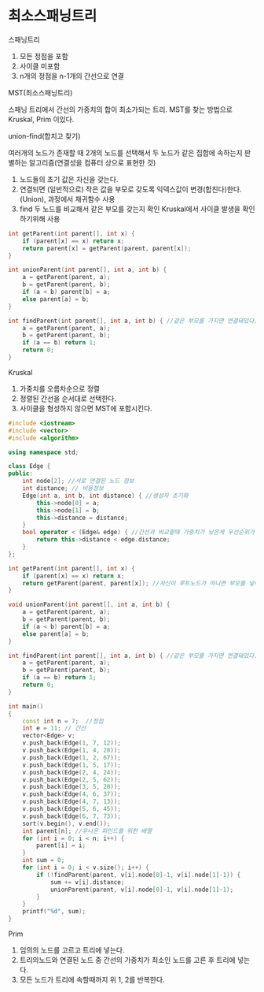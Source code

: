 # 최소스패닝트리

스패닝트리
1. 모든 정점을 포함
2. 사이클 미포함
3. n개의 정점을 n-1개의 간선으로 연결

MST(최소스패닝트리)

스패닝 트리에서 간선의 가중치의 합이 최소가되는 트리.
MST를 찾는 방법으로 Kruskal, Prim 이있다. 

union-find(합치고 찾기)

여러개의 노드가 존재할 때 2개의 노드를 선택해서 두 노드가 같은 집합에 속하는지 판별하는 알고리즘(연결성을 컴퓨터 상으로 표현한 것)

1. 노드들의 초기 값은 자신을 갖는다.
2. 연결되면 (일반적으로) 작은 값을 부모로 갖도록 익덱스값이 변경(합친다)한다.(Union), 과정에서 재귀함수 사용
3. find 두 노드를 비교해서 같은 부모를 갖는지 확인
Kruskal에서 사이클 발생을 확인하기위해 사용

```c
int getParent(int parent[], int x) {
	if (parent[x] == x) return x;
	return parent[x] = getParent(parent, parent[x]);
}

int unionParent(int parent[], int a, int b) { 
	a = getParent(parent, a);
	b = getParent(parent, b);
	if (a < b) parent[b] = a;
	else parent[a] = b;
}

int findParent(int parent[], int a, int b) { //같은 부모를 가지면 연결돼있다. 
	a = getParent(parent, a);
	b = getParent(parent, b);
	if (a == b) return 1;
	return 0;
}
```


Kruskal
1. 가중치를 오름차순으로 정렬
2. 정렬된 간선을 순서대로 선택한다.
3. 사이클을 형성하지 않으면 MST에 포함시킨다.

```c++
#include <iostream>
#include <vector>
#include <algorithm>

using namespace std;

class Edge {
public:
	int node[2]; //서로 연결된 노드 정보
	int distance; // 비용정보
	Edge(int a, int b, int distance) { //생성자 초기화
		this->node[0] = a; 
		this->node[1] = b;
		this->distance = distance;
	}
	bool operator < (Edge& edge) { //간선과 비교할때 가중치가 낮은게 우선순위가 높음
		return this->distance < edge.distance;
	}
};

int getParent(int parent[], int x) {
	if (parent[x] == x) return x;
	return getParent(parent, parent[x]); //자신이 루트노드가 아니면 부모를 넣어서 다시 확인.
}

void unionParent(int parent[], int a, int b) { 
	a = getParent(parent, a);
	b = getParent(parent, b);
	if (a < b) parent[b] = a;
	else parent[a] = b;
}

int findParent(int parent[], int a, int b) { //같은 부모를 가지면 연결돼있다. 
	a = getParent(parent, a);
	b = getParent(parent, b);
	if (a == b) return 1;
	return 0;
}

int main()
{
	const int n = 7;  //정점
	int e = 11; // 간선
	vector<Edge> v;
	v.push_back(Edge(1, 7, 12));
	v.push_back(Edge(1, 4, 28));
	v.push_back(Edge(1, 2, 67));
	v.push_back(Edge(1, 5, 17));
	v.push_back(Edge(2, 4, 24));
	v.push_back(Edge(2, 5, 62));
	v.push_back(Edge(3, 5, 20));
	v.push_back(Edge(4, 6, 37));
	v.push_back(Edge(4, 7, 13));
	v.push_back(Edge(5, 6, 45));
	v.push_back(Edge(6, 7, 73));
	sort(v.begin(), v.end()); 
	int parent[n]; //유니온 파인드를 위한 배열
	for (int i = 0; i < n; i++) {
		parent[i] = i;
	}
	int sum = 0;
	for (int i = 0; i < v.size(); i++) {
		if (!findParent(parent, v[i].node[0]-1, v[i].node[1]-1)) { 
			sum += v[i].distance;
			unionParent(parent, v[i].node[0]-1, v[i].node[1]-1);
		}
	}
	printf("%d", sum);
}

```

Prim 
1. 임의의 노드를 고르고 트리에 넣는다.
2. 트리의노드와 연결된 노드 중 간선의 가중치가 최소인 노드를 고른 후 트리에 넣는다.
3. 모든 노드가 트리에 속할때까지 위 1, 2를 반복한다.
